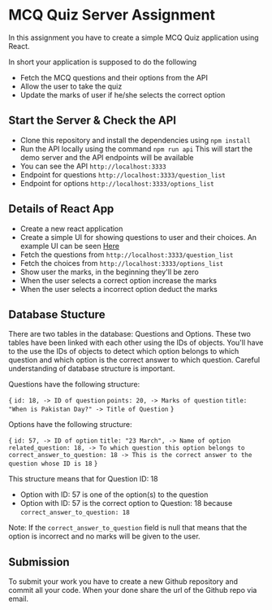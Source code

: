 # MCQ Quiz Server Assignment

In this assignment you have to create a simple MCQ Quiz application using React. 

In short your application is supposed to do the following

- Fetch the MCQ questions and their options from the API
- Allow the user to take the quiz
- Update the marks of user if he/she selects the correct option 

## Start the Server & Check the API
- Clone this repository and install the dependencies using `npm install`
- Run the API locally using the command `npm run api` This will start the demo server and the API endpoints will be available
- You can see the API `http://localhost:3333`
- Endpoint for questions `http://localhost:3333/question_list`
- Endpoint for options `http://localhost:3333/options_list`

## Details of React App
- Create a new react application
- Create a simple UI for showing questions to user and their choices. An example UI can be seen [Here](https://drive.google.com/file/d/19Cpg978r-i5JxCnyAOZvLJEJ897AZDpe/view?usp=sharing)
- Fetch the questions from `http://localhost:3333/question_list`
- Fetch the choices from `http://localhost:3333/options_list`
- Show user the marks, in the beginning they'll be zero
- When the user selects a correct option increase the marks 
- When the user selects a incorrect option deduct the marks

## Database Stucture
There are two tables in the database: Questions and Options. These two tables have been linked with each other using the IDs of objects.
You'll have to the use the IDs of objects to detect which option belongs to which question and which option is the correct answer to which question.
Careful understanding of database structure is important.

Questions have the following structure:

`{`
  `id: 18, -> ID of question`
  `points: 20, -> Marks of question`
  `title: "When is Pakistan Day?" -> Title of Question`
`}`

Options have the following structure:

`{`
  `id: 57, -> ID of option`
  `title: "23 March", -> Name of option`
  `related_question: 18, -> To which question this option belongs to`
  `correct_answer_to_question: 18 -> This is the correct answer to the question whose ID is 18`
`}`

This structure means that for Question ID: 18
- Option with ID: 57 is one of the option(s) to the question
- Option with ID: 57 is the correct option to Question: 18 because `correct_answer_to_question: 18`

Note: If the `correct_answer_to_question` field is null that means that the option is incorrect and no marks will be given to the user.

## Submission
To submit your work you have to create a new Github repository and commit all your code. When your done share the url of the Github repo via email. 




